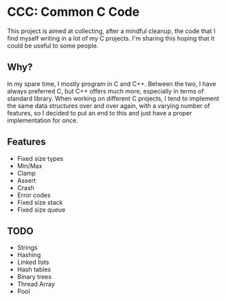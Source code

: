 # CCC: Common C Code

This project is aimed at collecting, after a mindful cleanup, the code
that I find myself writing in a lot of my C projects.
I'm sharing this hoping that it could be useful to some people.

## Why?

In my spare time, I mostly program in C and C++.
Between the two, I have always preferred C, but C++ offers much more,
especially in terms of standard library.
When working on different C projects, I tend to implement the same data
structures over and over again, with a varying number of features,
so I decided to put an end to this and just have a proper implementation
for once.

## Features

* Fixed size types
* Min/Max
* Clamp
* Assert 
* Crash
* Error codes
* Fixed size stack
* Fixed size queue

## TODO

* Strings
* Hashing
* Linked lists
* Hash tables
* Binary trees
* Thread Array
* Pool

